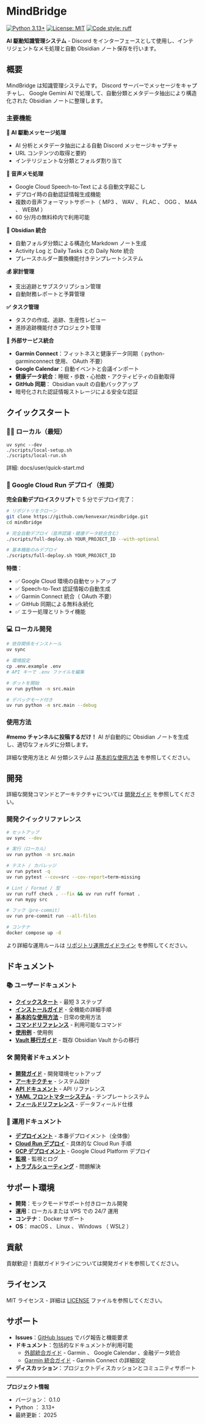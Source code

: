 # MindBridge

[![Python 3.13+](https://img.shields.io/badge/python-3.13+-blue.svg)](https://www.python.org/downloads/)
[![License: MIT](https://img.shields.io/badge/License-MIT-yellow.svg)](https://opensource.org/licenses/MIT)
[![Code style: ruff](https://img.shields.io/endpoint?url=https://raw.githubusercontent.com/astral-sh/ruff/main/assets/badge/v2.json)](https://github.com/astral-sh/ruff)

**AI 駆動知識管理システム** - Discord をインターフェースとして使用し、インテリジェントなメモ処理と自動 Obsidian ノート保存を行います。

## 概要

MindBridge は知識管理システムです。 Discord サーバーでメッセージをキャプチャし、 Google Gemini AI で処理して、自動分類とメタデータ抽出により構造化された Obsidian ノートに整理します。

### 主要機能

**🤖 AI 駆動メッセージ処理**
- AI 分析とメタデータ抽出による自動 Discord メッセージキャプチャ
- URL コンテンツの取得と要約
- インテリジェントな分類とフォルダ割り当て

**🎤 音声メモ処理**
- Google Cloud Speech-to-Text による自動文字起こし
- デプロイ時の自動認証情報生成機能
- 複数の音声フォーマットサポート（ MP3 、 WAV 、 FLAC 、 OGG 、 M4A 、 WEBM ）
- 60 分/月の無料枠内で利用可能

**📝 Obsidian 統合**
- 自動フォルダ分類による構造化 Markdown ノート生成
- Activity Log と Daily Tasks との Daily Note 統合
- プレースホルダー置換機能付きテンプレートシステム

**💰 家計管理**
- 支出追跡とサブスクリプション管理
- 自動財務レポートと予算管理

**✅ タスク管理**
- タスクの作成、追跡、生産性レビュー
- 進捗追跡機能付きプロジェクト管理

**🔗 外部サービス統合**
- **Garmin Connect**：フィットネスと健康データ同期（ python-garminconnect 使用、 OAuth 不要）
- **Google Calendar**：自動イベントと会議インポート
- **健康データ統合**：睡眠・歩数・心拍数・アクティビティの自動取得
- **GitHub 同期**： Obsidian vault の自動バックアップ
- 暗号化された認証情報ストレージによる安全な認証

## クイックスタート

### 🧑‍💻 ローカル（最短）

```
uv sync --dev
./scripts/local-setup.sh
./scripts/local-run.sh
```

詳細: docs/user/quick-start.md

### 🚀 Google Cloud Run デプロイ（推奨）

**完全自動デプロイスクリプト**で 5 分でデプロイ完了：

```bash
# リポジトリをクローン
git clone https://github.com/kenvexar/mindbridge.git
cd mindbridge

# 完全自動デプロイ（音声認識・健康データ統合含む）
./scripts/full-deploy.sh YOUR_PROJECT_ID --with-optional

# 基本機能のみデプロイ
./scripts/full-deploy.sh YOUR_PROJECT_ID
```

**特徴**：
- ✅ Google Cloud 環境の自動セットアップ
- ✅ Speech-to-Text 認証情報の自動生成
- ✅ Garmin Connect 統合（ OAuth 不要）
- ✅ GitHub 同期による無料永続化
- ✅ エラー処理とリトライ機能

### 💻 ローカル開発

```bash
# 依存関係をインストール
uv sync

# 環境設定
cp .env.example .env
# API キーで .env ファイルを編集

# ボットを開始
uv run python -m src.main

# デバッグモード付き
uv run python -m src.main --debug
```

### 使用方法

**#memo チャンネルに投稿するだけ！** AI が自動的に Obsidian ノートを生成し、適切なフォルダに分類します。

詳細な使用方法と AI 分類システムは [基本的な使用方法](docs/user/basic-usage.md) を参照してください。

## 開発

詳細な開発コマンドとアーキテクチャについては [開発ガイド](docs/developer/development-guide.md) を参照してください。

### 開発クイックリファレンス

```bash
# セットアップ
uv sync --dev

# 実行（ローカル）
uv run python -m src.main

# テスト / カバレッジ
uv run pytest -q
uv run pytest --cov=src --cov-report=term-missing

# Lint / Format / 型
uv run ruff check . --fix && uv run ruff format .
uv run mypy src

# フック（pre-commit）
uv run pre-commit run --all-files

# コンテナ
docker compose up -d
```

より詳細な運用ルールは [リポジトリ運用ガイドライン](docs/developer/repository-guidelines.md) を参照してください。

## ドキュメント

### 📚 ユーザードキュメント
- **[クイックスタート](docs/user/quick-start.md)** - 最短 3 ステップ
- **[インストールガイド](docs/user/installation.md)** - 全機能の詳細手順
- **[基本的な使用方法](docs/user/basic-usage.md)** - 日常の使用方法
- **[コマンドリファレンス](docs/user/commands-reference.md)** - 利用可能なコマンド
- **[使用例](docs/user/examples.md)** - 使用例
- **[Vault 移行ガイド](docs/user/vault-migration.md)** - 既存 Obsidian Vault からの移行

### 🛠️ 開発者ドキュメント
- **[開発ガイド](docs/developer/development-guide.md)** - 開発環境セットアップ
- **[アーキテクチャ](docs/developer/architecture.md)** - システム設計
- **[API ドキュメント](docs/developer/api-documentation.md)** - API リファレンス
- **[YAML フロントマターシステム](docs/developer/yaml-frontmatter-system.md)** - テンプレートシステム
- **[フィールドリファレンス](docs/developer/field-reference.md)** - データフィールド仕様

### 🚀 運用ドキュメント
- **[デプロイメント](docs/operations/deployment.md)** - 本番デプロイメント（全体像）
- **[Cloud Run デプロイ](docs/operations/cloud-run.md)** - 具体的な Cloud Run 手順
- **[GCP デプロイメント](docs/operations/gcp-deployment.md)** - Google Cloud Platform デプロイ
- **[監視](docs/operations/monitoring.md)** - 監視とログ
- **[トラブルシューティング](docs/operations/troubleshooting.md)** - 問題解決

## サポート環境

- **開発**：モックモードサポート付きローカル開発
- **運用**：ローカルまたは VPS での 24/7 運用
- **コンテナ**： Docker サポート
- **OS**： macOS 、 Linux 、 Windows （ WSL2 ）

## 貢献

貢献歓迎！貢献ガイドラインについては開発ガイドを参照してください。

## ライセンス

MIT ライセンス - 詳細は [LICENSE](LICENSE) ファイルを参照してください。

## サポート

- **Issues**：[GitHub Issues](https://github.com/kenvexar/mindbridge/issues) でバグ報告と機能要求
- **ドキュメント**：包括的なドキュメントが利用可能
  - [外部統合ガイド](docs/integrations/external-integrations.md) - Garmin 、 Google Calendar 、金融データ統合
  - [Garmin 統合ガイド](docs/integrations/garmin-integration.md) - Garmin Connect の詳細設定
- **ディスカッション**：プロジェクトディスカッションとコミュニティサポート

---

**プロジェクト情報**
- バージョン： 0.1.0
- Python ： 3.13+
- 最終更新： 2025
